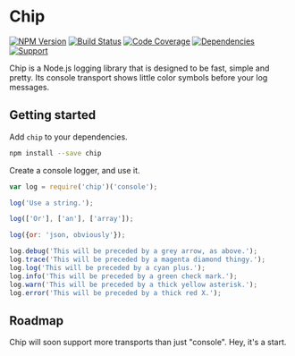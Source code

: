 # Chip

[![NPM Version](https://badge.fury.io/js/chip.png)](http://badge.fury.io/js/chip)
[![Build Status](https://travis-ci.org/zerious/chip.png?branch=master)](https://travis-ci.org/zerious/chip)
[![Code Coverage](https://coveralls.io/repos/zerious/chip/badge.png?branch=master)](https://coveralls.io/r/zerious/chip)
[![Dependencies](https://david-dm.org/zerious/chip.png?theme=shields.io)](https://david-dm.org/zerious/chip)
[![Support](http://img.shields.io/gittip/zerious.png)](https://www.gittip.com/zerious/)

Chip is a Node.js logging library that is designed to be fast, simple and
pretty. Its console transport shows little color symbols before your log messages.


## Getting started

Add `chip` to your dependencies.
```bash
npm install --save chip
```

Create a console logger, and use it.
```javascript
var log = require('chip')('console');

log('Use a string.');

log(['Or'], ['an'], ['array']);

log({or: 'json, obviously'});

log.debug('This will be preceded by a grey arrow, as above.');
log.trace('This will be preceded by a magenta diamond thingy.');
log.log('This will be preceded by a cyan plus.');
log.info('This will be preceded by a green check mark.');
log.warn('This will be preceded by a thick yellow asterisk.');
log.error('This will be preceded by a thick red X.');
```


## Roadmap

Chip will soon support more transports than just "console". Hey, it's a start.